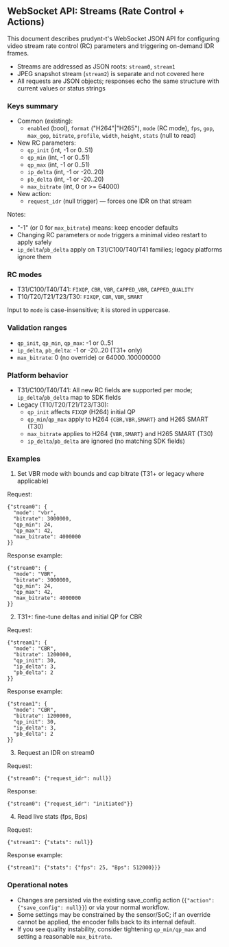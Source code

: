 ## WebSocket API: Streams (Rate Control + Actions)

This document describes prudynt-t's WebSocket JSON API for configuring video stream rate control (RC) parameters and triggering on-demand IDR frames.

- Streams are addressed as JSON roots: `stream0`, `stream1`
- JPEG snapshot stream (`stream2`) is separate and not covered here
- All requests are JSON objects; responses echo the same structure with current values or status strings

### Keys summary

- Common (existing):
  - `enabled` (bool), `format` ("H264"|"H265"), `mode` (RC mode), `fps`, `gop`, `max_gop`, `bitrate`, `profile`, `width`, `height`, `stats` (null to read)
- New RC parameters:
  - `qp_init` (int, -1 or 0..51)
  - `qp_min`  (int, -1 or 0..51)
  - `qp_max`  (int, -1 or 0..51)
  - `ip_delta` (int, -1 or -20..20)
  - `pb_delta` (int, -1 or -20..20)
  - `max_bitrate` (int, 0 or >= 64000)
- New action:
  - `request_idr` (null trigger) — forces one IDR on that stream

Notes:
- "-1" (or 0 for `max_bitrate`) means: keep encoder defaults
- Changing RC parameters or `mode` triggers a minimal video restart to apply safely
- `ip_delta`/`pb_delta` apply on T31/C100/T40/T41 families; legacy platforms ignore them

### RC modes

- T31/C100/T40/T41: `FIXQP`, `CBR`, `VBR`, `CAPPED_VBR`, `CAPPED_QUALITY`
- T10/T20/T21/T23/T30: `FIXQP`, `CBR`, `VBR`, `SMART`

Input to `mode` is case-insensitive; it is stored in uppercase.

### Validation ranges

- `qp_init`, `qp_min`, `qp_max`: -1 or 0..51
- `ip_delta`, `pb_delta`: -1 or -20..20 (T31+ only)
- `max_bitrate`: 0 (no override) or 64000..100000000

### Platform behavior

- T31/C100/T40/T41: All new RC fields are supported per mode; `ip_delta`/`pb_delta` map to SDK fields
- Legacy (T10/T20/T21/T23/T30):
  - `qp_init` affects `FIXQP` (H264) initial QP
  - `qp_min`/`qp_max` apply to H264 `{CBR,VBR,SMART}` and H265 SMART (T30)
  - `max_bitrate` applies to H264 `{VBR,SMART}` and H265 SMART (T30)
  - `ip_delta`/`pb_delta` are ignored (no matching SDK fields)

### Examples

1) Set VBR mode with bounds and cap bitrate (T31+ or legacy where applicable)

Request:
```
{"stream0": {
  "mode": "vbr",
  "bitrate": 3000000,
  "qp_min": 24,
  "qp_max": 42,
  "max_bitrate": 4000000
}}
```

Response example:
```
{"stream0": {
  "mode": "VBR",
  "bitrate": 3000000,
  "qp_min": 24,
  "qp_max": 42,
  "max_bitrate": 4000000
}}
```

2) T31+: fine-tune deltas and initial QP for CBR

Request:
```
{"stream1": {
  "mode": "CBR",
  "bitrate": 1200000,
  "qp_init": 30,
  "ip_delta": 3,
  "pb_delta": 2
}}
```

Response example:
```
{"stream1": {
  "mode": "CBR",
  "bitrate": 1200000,
  "qp_init": 30,
  "ip_delta": 3,
  "pb_delta": 2
}}
```

3) Request an IDR on stream0

Request:
```
{"stream0": {"request_idr": null}}
```

Response:
```
{"stream0": {"request_idr": "initiated"}}
```

4) Read live stats (fps, Bps)

Request:
```
{"stream1": {"stats": null}}
```

Response example:
```
{"stream1": {"stats": {"fps": 25, "Bps": 512000}}}
```

### Operational notes

- Changes are persisted via the existing save_config action (`{"action": {"save_config": null}}`) or via your normal workflow. 
- Some settings may be constrained by the sensor/SoC; if an override cannot be applied, the encoder falls back to its internal default.
- If you see quality instability, consider tightening `qp_min/qp_max` and setting a reasonable `max_bitrate`.

